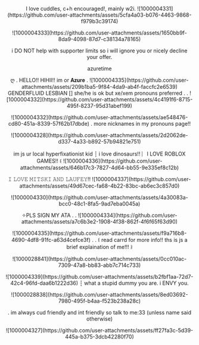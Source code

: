 <p align="center">
  I love cuddles, c+h encouraged!, mainly w2i.
  ![1000004331](https://github.com/user-attachments/assets/5cfa4a03-b076-4463-9868-f979b3c39174)
</p>

<p align="center">
  ![1000004333](https://github.com/user-attachments/assets/1650bb9f-8da9-4098-87d7-c38134a78165)
</p>

<p align="center">
  i DO NOT help with supporter limits so i will ignore you or nicely decline your offer.
</p>

<p align="center">
  azuretime
</p>

<p align="center">
  ღ . HELLO!! HIHII!! im or 𝐀𝐳𝐮𝐫𝐞 . ![1000004335](https://github.com/user-attachments/assets/209b1ba5-9f84-4da9-ab4f-faccfc2e6539)
  GENDERFLUID LESBIAN [] she/he is ok but xe/xem pronouns preferred . . ![1000004332](https://github.com/user-attachments/assets/4c4191f6-8715-495f-8237-95d31abef199)
</p>

<p align="center">
  ![1000004332](https://github.com/user-attachments/assets/ae548476-cd80-451a-8339-57f62b17dbde) .
  more nicknames in my pronouns page!!
</p>

<p align="center">
  ![1000004328](https://github.com/user-attachments/assets/2d2062de-d337-4a33-b892-57b94821e751)
</p>

<p align="center">
  im js ur local hyperfixationist kid ┆ i love dinosaurs!! ︴I LOVE ROBLOX GAMES!! ꒰ ![1000004336](https://github.com/user-attachments/assets/646b17c3-7827-4d64-bb55-9e335ef8c12b)
</p>

<p align="center">
  𝙸 𝙻𝙾𝚅𝙴 𝙼𝙸𝚃𝚂𝙺𝙸 𝙰𝙽𝙳 𝙻𝙰𝚄𝙵𝙴𝚈!! ![1000004337](https://github.com/user-attachments/assets/49d67cec-fa68-4b22-83bc-ab6ec3c857d0)
</p>

<p align="center">
  ![1000004330](https://github.com/user-attachments/assets/4a30083a-bcc0-48c1-8fa5-9ad7eba0045a)
</p>

<p align="center">
  ✧PLS SIGN MY ATA . . ![1000004334](https://github.com/user-attachments/assets/a7c6b3e2-1908-4f38-862f-4f6f65f63d90)
</p>

<p align="center">
  ![1000004335](https://github.com/user-attachments/assets/f9a716b8-4690-4df8-91fc-a63d4cefce3f) . . ꒰ read carrd for more info!! ths is js a brief explaination of me!!! ꒱
</p>

<p align="center">
  ![1000028841](https://github.com/user-attachments/assets/0cc010ac-7309-47a8-bb83-abb7c714c733)
</p>

<p align="center">
  ![1000004339](https://github.com/user-attachments/assets/b2fbf1aa-72d7-42c4-96fd-daa6b1222d36) ┆ what a stupid dummy you are. i ENVY you.
</p>

<p align="center">
  ![1000028838](https://github.com/user-attachments/assets/8ed03692-7980-495f-b4aa-f523b238a28c)
</p>

<p align="center">
  . im always cud friendly and int friendly so talk to me:33 (unless name said otherwise)
</p>

<p align="center">
  ![1000004327](https://github.com/user-attachments/assets/ff27fa3c-5d39-445a-b375-3dcb42280f70)
</p>
